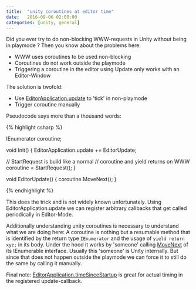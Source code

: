 ```yaml
---
title:  "unity coroutines at editor time"
date:   2016-09-06 02:00:00
categories: [unity, general]
---
```


Did you ever try to do non-blocking WWW-requests in Unity without being in playmode ? Then you know about the problems here:

* WWW uses coroutines to be used non-blocking
* Coroutines do not work outside the playmode
* Triggering a coroutine in the editor using Update only works with an Editor-Window

The solution is twofold:

* Use [EditorApplication.update](https://docs.unity3d.com/ScriptReference/EditorApplication-update.html) to 'tick' in non-playmode
* Trigger coroutine manually

Pseudocode says more than a thousand words:

{% highlight csharp %}

IEnumerator coroutine;

void Init()
{
  EditorApplication.update += EditorUpdate;

  // StartRequest is build like a normal 
  // coroutine and yield returns on WWW
  coroutine = StartRequest();
}

void EditorUpdate()
{
  coroutine.MoveNext();
}

{% endhighlight %}

This does the trick and is not widely known unfortunately. Using EditorApplication.update we can register arbitrary callbacks that get called periodically in Editor-Mode.

Additionally understanding unity coroutines is necessary to understand what we are doing here:
A coroutine is nothing but a resumable method that is identified by the return type ```IEnumerator``` and the usage of ```yield return xyz;``` in its body.
Under the hood it works by 'someone' calling [MoveNext](https://msdn.microsoft.com/en-us/library/system.collections.ienumerator.movenext(v=vs.110).aspx) of its IEnumerable interface. Usually this 'someone' is Unity internally. But since that does not happen outside the playmode we can force it to still do the same by calling it manually.

Final note: [EditorApplication.timeSinceStartup](https://docs.unity3d.com/ScriptReference/EditorApplication-timeSinceStartup.html) is great for actual timing in the registered update-callback.

